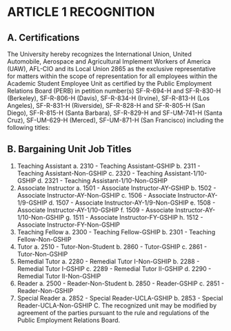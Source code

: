 # ARTICLE 1 RECOGNITION 

## A. Certifications

The University hereby recognizes the International Union, United Automobile, Aerospace and Agricultural Implement Workers of America (UAW), AFL-CIO and its Local Union 2865 as the exclusive representative for matters within the scope of representation for all employees within the Academic Student Employee Unit as certified by the Public Employment Relations Board (PERB) in petition number(s) SF-R-694-H and SF-R-830-H (Berkeley), SF-R-806-H (Davis), SF-R-834-H (Irvine), SF-R-813-H (Los Angeles), SF-R-831-H (Riverside), SF-R-828-H and SF-R-805-H (San Diego), SF-R-815-H (Santa Barbara), SF-R-829-H and SF-UM-741-H (Santa Cruz), SF-UM-629-H (Merced), SF-UM-871-H (San Francisco) including the following titles:

## B. Bargaining Unit Job Titles

1. Teaching Assistant
a. 2310 - Teaching Assistant-GSHIP
b. 2311 - Teaching Assistant-Non-GSHIP
c. 2320 - Teaching Assistant-1/10-GSHIP
d. 2321 - Teaching Assistant-1/10-Non-GSHIP
2. Associate Instructor
a. 1501 - Associate Instructor-AY-GSHIP
b. 1502 - Associate Instructor-AY-Non-GSHIP
c. 1506 - Associate Instructor-AY-1/9-GSHIP
d. 1507 - Associate Instructor-AY-1/9-Non-GSHIP
e. 1508 - Associate Instructor-AY-1/10-GSHIP
f. 1509 - Associate Instructor-AY-1/10-Non-GSHIP
g. 1511 - Associate Instructor-FY-GSHIP
h. 1512 - Associate Instructor-FY-Non-GSHIP
3. Teaching Fellow
a. 2300 - Teaching Fellow-GSHIP
b. 2301 - Teaching Fellow-Non-GSHIP
4. Tutor
a. 2510 - Tutor-Non-Student
b. 2860 - Tutor-GSHIP
c. 2861 - Tutor-Non-GSHIP
5. Remedial Tutor
a. 2280 - Remedial Tutor I-Non-GSHIP
b. 2288 - Remedial Tutor I-GSHIP
c. 2289 - Remedial Tutor II-GSHIP
d. 2290 - Remedial Tutor II-Non-GSHIP
6. Reader
a. 2500 - Reader-Non-Student
b. 2850 - Reader-GSHIP
c. 2851 - Reader-Non-GSHIP
7. Special Reader
a. 2852 - Special Reader-UCLA-GSHIP
b. 2853 - Special Reader-UCLA-Non-GSHIP
C. The recognized unit may be modified by agreement of the parties pursuant to the rule and regulations of the Public Employment Relations Board.
